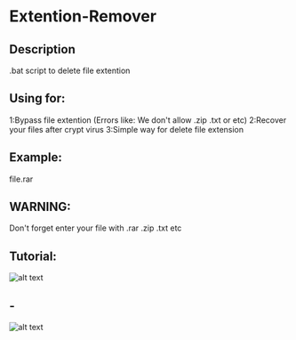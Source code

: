 # Extention-Remover

## Description
.bat script to delete file extention

## Using for:
1:Bypass file extention (Errors like: We don't allow .zip .txt or etc)
2:Recover your files after crypt virus
3:Simple way for delete file extension
## Example:
file.rar

## WARNING: 
Don't forget enter your file with .rar .zip .txt etc

## Tutorial:
![alt text](https://i.hizliresim.com/wCUteJ.png)
## -
![alt text](https://i.hizliresim.com/jY9sJs.png)
